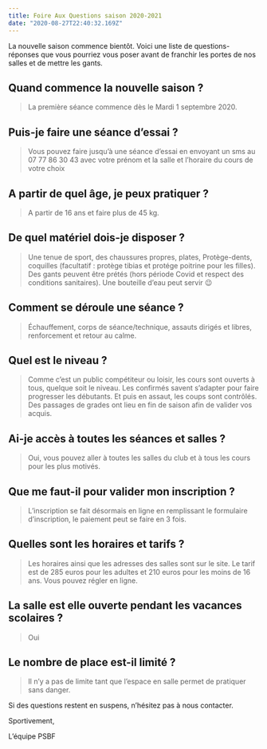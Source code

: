 ```yaml
---
title: Foire Aux Questions saison 2020-2021
date: "2020-08-27T22:40:32.169Z"
---
```


La nouvelle saison commence bientôt. 
Voici une liste de questions-réponses que vous pourriez vous poser avant de franchir les portes de nos salles et de mettre les gants.

## Quand commence la nouvelle saison ?
> La première séance commence dès le Mardi 1 septembre 2020.

## Puis-je faire une séance d’essai ?
> Vous pouvez faire jusqu’à une séance d’essai en envoyant un sms au 07 77 86 30 43 avec votre prénom et la salle et l’horaire du cours de votre choix

## A partir de quel âge, je peux pratiquer ?
> A partir de 16 ans et faire plus de 45 kg.

## De quel matériel dois-je disposer ?
> Une tenue de sport, des chaussures propres, plates, Protège-dents, coquilles (facultatif : protège tibias et protége poitrine pour les filles). Des gants peuvent être prétés (hors période Covid et respect des conditions sanitaires). Une bouteille d’eau peut servir 😉

## Comment se déroule une séance ?
> Échauffement, corps de séance/technique, assauts dirigés et libres, renforcement et retour au calme.

## Quel est le niveau ?
> Comme c’est un public compétiteur ou loisir, les cours sont ouverts à tous, quelque soit le niveau. Les confirmés savent s’adapter pour faire progresser les débutants. Et puis en assaut, les coups sont contrôlés. Des passages de grades ont lieu en fin de saison afin de valider vos acquis.

## Ai-je accès à toutes les séances et salles ?
> Oui, vous pouvez aller à toutes les salles du club et à tous les cours pour les plus motivés.

## Que me faut-il pour valider mon inscription ?
> L’inscription se fait désormais en ligne en remplissant le formulaire d’inscription, le paiement peut se faire en 3 fois.

## Quelles sont les horaires et tarifs ?
> Les horaires ainsi que les adresses des salles sont sur le site. Le tarif est de 285 euros pour les adultes et 210 euros pour les moins de 16 ans. Vous pouvez régler en ligne.

## La salle est elle ouverte pendant les vacances scolaires ?
> Oui

## Le nombre de place est-il limité ?
> Il n’y a pas de limite tant que l’espace en salle permet de pratiquer sans danger.

Si des questions restent en suspens, n’hésitez pas à nous contacter.

Sportivement,

L’équipe PSBF
